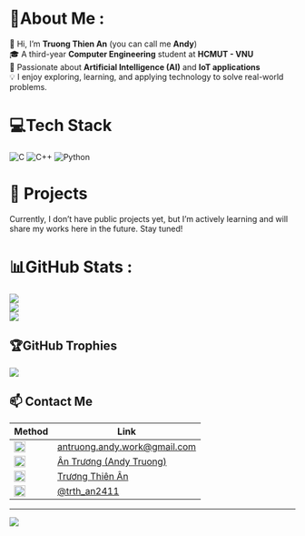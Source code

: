 # 💫About Me :
👋 Hi, I’m **Truong Thien An** (you can call me **Andy**) <br>
🎓 A third-year **Computer Engineering** student at **HCMUT - VNU** <br>
🤖 Passionate about **Artificial Intelligence (AI)** and **IoT applications** <br>
💡 I enjoy exploring, learning, and applying technology to solve real-world problems. <br>


# 💻Tech Stack
![C](https://img.shields.io/badge/c-%2300599C.svg?style=for-the-badge&logo=c&logoColor=white) ![C++](https://img.shields.io/badge/c++-%2300599C.svg?style=for-the-badge&logo=c%2B%2B&logoColor=white) ![Python](https://img.shields.io/badge/python-3670A0?style=for-the-badge&logo=python&logoColor=ffdd54)
# 🚀 Projects  
Currently, I don’t have public projects yet, but I’m actively learning and will share my works here in the future. Stay tuned!
# 📊GitHub Stats :
![](https://github-readme-stats.vercel.app/api?username=TianAn2411&theme=radical&hide_border=false&include_all_commits=true&count_private=false)<br/>
![](https://github-readme-streak-stats.herokuapp.com/?user=TianAn2411&theme=radical&hide_border=false)<br/>
![](https://github-readme-stats.vercel.app/api/top-langs/?username=TianAn2411&theme=radical&hide_border=false&include_all_commits=true&count_private=false&layout=compact)

## 🏆GitHub Trophies
![](https://github-trophies.vercel.app/?username=TianAn2411&theme=radical&no-frame=false&no-bg=false&margin-w=4)

## 📫 Contact Me

| Method     | Link |
|------------|------|
| <img src="https://cdn-icons-png.flaticon.com/512/281/281769.png" width="20"/>| [antruong.andy.work@gmail.com](https://mail.google.com/mail/?view=cm&fs=1&to=antruong.andy.work@gmail.com) |
| <img src="https://cdn-icons-png.flaticon.com/512/174/174857.png" width="20"/>| [Ân Trương (Andy Truong)](https://www.linkedin.com/in/antruong24112005) |
| <img src="https://cdn-icons-png.flaticon.com/512/733/733547.png" width="20"/>| [Trương Thiên Ân](https://www.facebook.com/trth.an241105/) |
| <img src="https://cdn-icons-png.flaticon.com/512/2111/2111463.png" width="20"/>| [@trth_an2411](https://instagram.com/trth_an2411) |

---
[![](https://visitcount.itsvg.in/api?id=TianAn2411&icon=0&color=0)](https://visitcount.itsvg.in)

